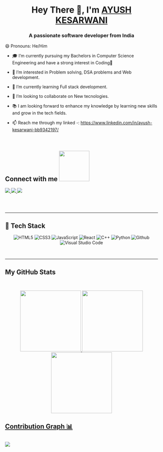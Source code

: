 <h1 align="center">Hey There 👋, I'm <a href="https://www.linkedin.com/in/ayush-kesarwani-bb9342197/"> AYUSH KESARWANI</a></h1>

<h3 align="center">A passionate software developer from India</h3>
😄 Pronouns: He/Him <br/>

- 🎓 I’m currently pursuing my Bachelors in Computer Science Engineering and have a strong interest in Coding💙 <br/>

- 👀 I’m interested in Problem solving, DSA problems and Web development. <br/>

- 🌱 I’m currently learning Full stack development. <br/>

- 💞️ I’m looking to collaborate on New tecnologies. <br/>

- 📚 I am looking forward to enhance my knowledge by learning new skills and grow in the tech fields. <br/>

- 📫 Reach me through my linked -: https://www.linkedin.com/in/ayush-kesarwani-bb9342197/

<!---
ayus786/ayus786 is a ✨ special ✨ repository because its `README.md` (this file) appears on your GitHub profile.
You can click the Preview link to take a look at your changes.
--->

<br/>
<h2>
    Connect with me <img src='https://raw.githubusercontent.com/ShahriarShafin/ShahriarShafin/main/Assets/handshake.gif' width="100px">
</h2>

<a href="https://www.linkedin.com/in/ayush-kesarwani-bb9342197">
  <img src="https://img.shields.io/badge/LinkedIn-0077B5?style=for-the-badge&logo=linkedin&logoColor=white" /> 
 </a> 
<a href="mailto:ayushkes123@gmail.com">
  <img src="https://img.shields.io/badge/Gmail-D14836?style=for-the-badge&logo=gmail&logoColor=white"   />
</a>
<a href="https://instagram.com/ore_wa_ayus">
  <img src="https://img.shields.io/badge/Instagram-EC7063?style=for-the-badge&logo=instagram&logoColor=white"   />
</a>

<br> <br>

<hr/>
<h2> 🥞 Tech Stack</h2>
<p align="center">
  
<img alt="HTML5" src="https://img.shields.io/badge/html5-%23fca9ae.svg?style=for-the-badge&logo=html5&logoColor=140200"/>
  
<img alt="CSS3" src="https://img.shields.io/badge/css3-%23ffd2ce.svg?style=for-the-badge&logo=css3&logoColor=140200"/>
  
<img alt="JavaScript" src="https://img.shields.io/badge/javascript-%23e4626b.svg?style=for-the-badge&logo=javascript&logoColor=%23F7DF1E"/>
  
<img alt="React" src="https://img.shields.io/badge/nodejs-%23f2ca61.svg?style=for-the-badge&logo=nodejs&logoColor=%2361DAFB"/>

<img alt="C++" src="https://img.shields.io/badge/cpp-%23e4626b.svg?style=for-the-badge&logo=java&logoColor=0000FF"/>
  
<img alt="Python" src="https://img.shields.io/badge/python-%23fca9ae.svg?style=for-the-badge&logo=python&logoColor=140200"/>
  
<img alt="Github" src="https://img.shields.io/badge/github-%23e4626b.svg?style=for-the-badge&logo=github&logoColor=140200"/>
  
<img alt="Visual Studio Code" src="https://img.shields.io/badge/Visual Studio Code-f2ca61.svg?style=for-the-badge&logo=visual-studio-code&logoColor=140200"/>

  </p>
<br>
<hr/>


<h2>My GitHub Stats</h2>
<br>
<p align="center">


  <a href="https://github.com/ayus786">
<img height="200em" src="https://github-readme-streak-stats.herokuapp.com/?user=ayus786&bg_color=ffefe7&text_color=140200&title_color=e4626b&border_color=ffd2ce&icon_color=e4626b"/>  
  <img height="200em" src="https://github-readme-stats.vercel.app/api?username=ayus786&show_icons=true&include_all_commits=true&count_private=true"/>
  <img height="200em" src="https://github-readme-stats.vercel.app/api/top-langs/?username=ayus786&layout=compact&langs_count=6"/>
</p>

## Contribution Graph 📊

<img
     src="https://github-readme-activity-graph.cyclic.app/graph?username=ayus786&theme=chartreuse-dark"
     />
---
<div align="center">

  </div>
